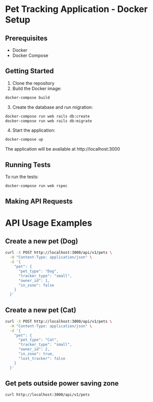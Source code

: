 # Pet Tracking Application - Docker Setup

## Prerequisites

- Docker
- Docker Compose

## Getting Started

1. Clone the repository
2. Build the Docker image:

```bash
docker-compose build
```

3. Create the database and run migration:

```bash
docker-compose run web rails db:create
docker-compose run web rails db:migrate
```

4. Start the application:

```bash
docker-compose up
```

The application will be available at http://localhost:3000

## Running Tests

To run the tests:

```bash
docker-compose run web rspec
```

## Making API Requests

# API Usage Examples

## Create a new pet (Dog)

```bash
curl -X POST http://localhost:3000/api/v1/pets \
  -H "Content-Type: application/json" \
  -d '{
    "pet": {
      "pet_type": "Dog",
      "tracker_type": "small",
      "owner_id": 1,
      "in_zone": false
    }
  }'
```

## Create a new pet (Cat)

```bash
curl -X POST http://localhost:3000/api/v1/pets \
  -H "Content-Type: application/json" \
  -d '{
    "pet": {
      "pet_type": "Cat",
      "tracker_type": "small",
      "owner_id": 2,
      "in_zone": true,
      "lost_tracker": false
    }
  }'
```

## Get pets outside power saving zone

```bash
curl http://localhost:3000/api/v1/pets
```

